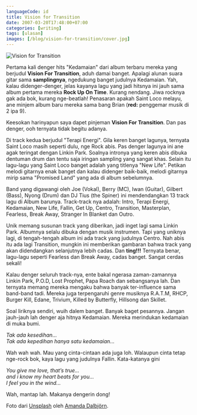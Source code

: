 ```yaml
---
languageCode: id
title: Vision for Transition
date: 2007-03-20T17:48:00+07:00
categories: [writing]
tags: [ulasan]
images: [/blog/vision-for-transition/cover.jpg]
---
```

![Vision for Transition](cover.jpg)

Pertama kali denger hits "Kedamaian" dari album terbaru mereka yang berjudul **Vision For Transition**, aduh damai banget. Apalagi alunan suara gitar sama **samplingnya**, ngedukung banget judulnya Kedamaian. Yah, kalau didenger-denger, jelas kayanya lagu yang jadi hitsnya ini jauh sama album pertama mereka **Rock Up On Time**. Kurang nendang. Jiwa rocknya gak ada bok, kurang nge-beatlah! Penasaran apakah Saint Loco melayu, ane minjem album baru mereka sama bang Brian (**red:** penggemar musik di 2 ipa 9).

Keesokan harinyapun saya dapet pinjeman **Vision For Transition**. Dan pas denger, ooh ternyata tidak begitu adanya.

Di track kedua berjudul "Terapi Energi". Gila keren banget lagunya, ternyata Saint Loco masih seperti dulu, nge Rock abis. Pas denger lagunya ini ane agak teringat dengan Linkin Park. Soalnya intronya yang keren abis dibuka dentuman drum dan tentu saja iringan sampling yang sangat khas. Selain itu lagu-lagu yang Saint Loco banget adalah yang titlenya "New Life". Petikan melodi gitarnya enak banget dan kalau didenger baik-baik, melodi gitarnya mirip sama "Promised Land" yang ada di album sebelumnya.

Band yang digawangi oleh Joe (Vokal), Berry (MC), Iwan (Guitar), Gilbert (Bass), Nyong (Drum) dan DJ Tius (the Spiner) ini mendendangkan 13 track lagu di Album barunya. Track-track nya adalah: Intro, Terapi Energi, Kedamaian, New Life, Fallin, Get Up, Centro, Transition, Masterplan, Fearless, Break Away, Stranger In Blanket dan Outro.

Unik memang susunan track yang diberikan, jadi inget lagi sama Linkin Park. Albumnya selalu dibuka dengan musik instrumen. Tapi yang uniknya lagi, di tengah-tengah album ini ada track yang judulnya Centro. Nah abis itu ada lagi Transition, mungkin ini memberikan gambaran bahwa track yang akan didendangkan selanjutnya lebih cadas. Dan **ting!!!** Ternyata benar, lagu-lagu seperti Fearless dan Break Away, cadas banget. Sangat cerdas sekali!

Kalau denger seluruh track-nya, ente bakal ngerasa zaman-zamannya Linkin Park, P.O.D, Lost Prophet, Papa Roach dan sebangsanya lah. Dan ternyata memang mereka mengaku bahwa banyak ter-influence sama band-band tadi. Mereka juga terpengaruhi genre musiknya R.A.T.M, RHCP, Burger Kill, Edane, Trivium, Killed by Butterfly, Hillsong dan Skillet.

Soal liriknya sendiri, wuih dalem banget. Banyak baget pesannya. Jangan jauh-jauh lah denger aja hitnya Kedamaian. Mereka merindukan kedamaian di muka bumi.

*Tak ada kesedihan...*\
*Tak ada kepedihan hanya satu kedamaian...*

Wah wah wah. Mau yang cinta-cintaan ada juga loh. Walaupun cinta tetap nge-rock bok, kaya lagu yang judulnya Fallin. Kata-katanya gini

*You give me love, that’s true...*\
*and i know my heart beats for you...*\
*I feel you in the wind...*

Wah, mantap lah. Makanya dengerin dong!

Foto dari [Unsplash](https://unsplash.com/photos/UbJMy92p8wk) oleh [Amanda Dalbjörn](https://unsplash.com/@amandadalbjorn).
